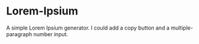 # Lorem-Ipsium
A simple Lorem Ipsium generator. I could add a copy button and a multiple-paragraph number input.


[logo]: https://feguri.github.io/Lorem-Ipsium/2021-09-10%2017_58_48-Window.png "Logo Title Text 2"
